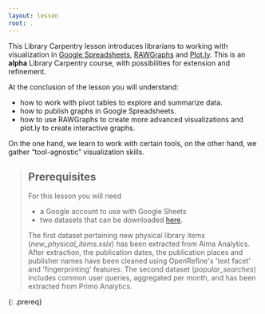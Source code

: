 ```yaml
---
layout: lesson
root: .
---
```


This Library Carpentry lesson introduces librarians to working with visualization
in [Google Spreadsheets](https://docs.google.com/spreadsheets/),
[RAWGraphs](http://rawgraphs.io/) and [Plot.ly](https://plot.ly/). This is an **alpha** Library Carpentry course, with possibilities for extension and refinement. 

At the conclusion of the lesson you will understand:

* how to work with pivot tables to explore and summarize data.
* how to publish graphs in Google Spreadsheets.
* how to use RAWGraphs to create more advanced visualizations
  and plot.ly to create interactive graphs.

On the one hand, we learn to work with certain tools, on the other hand,
we gather “tool-agnostic” visualization skills.

> ## Prerequisites
>
> For this lesson you will need
>
> * a Google account to use with Google Sheets
> * two datasets that can be downloaded [here](https://drive.google.com/drive/folders/0BwbdK-Qs627JWC1ESFMzQzJjaW8?usp=sharing).
>
> The first dataset pertaining new physical library items (*new_physical_items.xslx*) has been extracted from Alma Analytics. After extraction, the publication dates, the publication places and publisher names have been cleaned using OpenRefine's 'text facet' and 'fingerprinting' features. 
> The second dataset (*popular_searches*) includes common user queries, aggregated per month, and has been extracted from Primo Analytics. 

{: .prereq}
